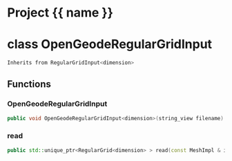 <script setup>
import {useRoute} from 'vitepress'
const {path} = useRoute()
const tokens = path.split('/')
const words = tokens[2].split('-');
for (let i = 0; i < words.length; i++) {
    words[i] = words[i].charAt(0).toUpperCase() + words[i].slice(1);
    words[i] = words[i].replace('geode', 'Geode')
}
const name = words.join('-');
</script>
# Project {{ name }}

# class OpenGeodeRegularGridInput


```cpp
Inherits from RegularGridInput<dimension>
```



## Functions

### OpenGeodeRegularGridInput

```cpp
public void OpenGeodeRegularGridInput<dimension>(string_view filename)
```


### read

```cpp
public std::unique_ptr<RegularGrid<dimension> > read(const MeshImpl & impl)
```




